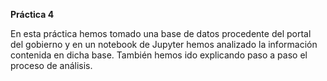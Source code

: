 **Práctica 4**

En esta práctica hemos tomado una base de datos procedente del portal del gobierno y en un notebook de Jupyter hemos analizado la información contenida en dicha base. 
También hemos ido explicando paso a paso el proceso de análisis.  
